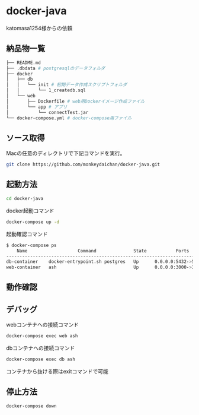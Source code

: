 # docker-java
katomasa1254様からの依頼

## 納品物一覧

```bash
├── README.md
├── .dbdata # postgresqlのデータフォルダ
├── docker
│   ├── db
│   │   └── init # 初期データ作成スクリプトフォルダ
│   │       └── 1_createdb.sql
│   └── web
│       ├── Dockerfile # web用Dockerイメージ作成ファイル
│       └── app # アプリ
│           └── connectTest.jar
└── docker-compose.yml # docker-compose用ファイル
```

## ソース取得
Macの任意のディレクトリで下記コマンドを実行。
```bash
git clone https://github.com/monkeydaichan/docker-java.git
```

## 起動方法

```bash
cd docker-java
```

docker起動コマンド
```bash
docker-compose up -d
```

起動確認コマンド
```bash
$ docker-compose ps
    Name                   Command              State           Ports
------------------------------------------------------------------------------
db-container    docker-entrypoint.sh postgres   Up      0.0.0.0:5432->5432/tcp
web-container   ash                             Up      0.0.0.0:3000->3000/tcp
```

## 動作確認

## デバッグ

webコンテナへの接続コマンド
```bash
docker-compose exec web ash
```

dbコンテナへの接続コマンド
```bash
docker-compose exec db ash
```

コンテナから抜ける際はexitコマンドで可能

## 停止方法

```bash
docker-compose down
```